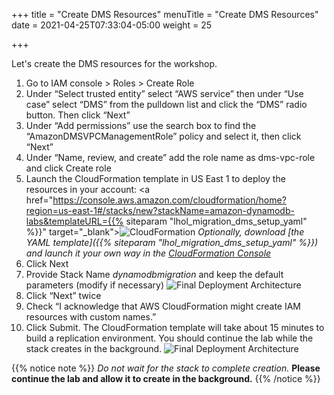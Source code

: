 +++
title = "Create DMS Resources"
menuTitle = "Create DMS Resources"
date = 2021-04-25T07:33:04-05:00
weight = 25

+++

Let's create the DMS resources for the workshop.

1.  Go to IAM console > Roles > Create Role
2.  Under “Select trusted entity” select “AWS service” then under “Use case” select “DMS” from the pulldown list and click the “DMS” radio button. Then click “Next”
3.  Under “Add permissions” use the search box to find the “AmazonDMSVPCManagementRole” policy and select it, then click “Next”
5.  Under “Name, review, and create” add the role name as dms-vpc-role and click Create role
1. Launch the CloudFormation template in US East 1 to deploy the resources in your account:
  <a href="https://console.aws.amazon.com/cloudformation/home?region=us-east-1#/stacks/new?stackName=amazon-dynamodb-labs&templateURL={{% siteparam "lhol_migration_dms_setup_yaml" %}}" target="_blank"><img src="/images/cloudformation-launch-stack.png" alt="CloudFormation"/></a>
  *Optionally, download [the YAML template]({{% siteparam "lhol_migration_dms_setup_yaml" %}}) and launch it your own way in the [CloudFormation Console](https://console.aws.amazon.com/cloudformation/home?region=us-east-1#/stacks/create/template)*
9.  Click Next
10. Provide Stack Name *dynamodbmigration* and keep the default parameters (modify if necessary)
    ![Final Deployment Architecture](/images/migration18.jpg)
11. Click “Next” twice
12. Check “I acknowledge that AWS CloudFormation might create IAM resources with custom names.”
1.  Click Submit. The CloudFormation template will take about 15 minutes to build a replication environment. You should continue the lab while the stack creates in the background.
    ![Final Deployment Architecture](/images/migration19.jpg)

{{% notice note %}}
_Do not wait for the stack to complete creation._ **Please continue the lab and allow it to create in the background.**
{{% /notice %}}